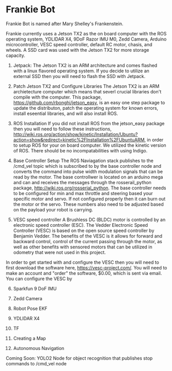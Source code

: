 # Frankie Bot
Frankie Bot is named after Mary Shelley's Frankenstein. 

Frankie currently uses a Jetson TX2 as the on board computer with the ROS operating system, YDLIDAR X4, 9DoF Razor IMU M0, Zedd Camera, Arduino microcontroller, VESC speed controller, default RC motor, chasis, and wheels. A SSD card was used with the Jetson TX2 for more storage capacity. 

1. Jetpack: 
The Jetson TX2 is an ARM architecture and comes flashed with a linux flavored operating system. If you decide to utilize an external SSD then you will need to flash the SSD with Jetpack. 

2. Patch Jetson TX2 and Configure Libraries
The Jetson TX2 is an ARM archietecture computer which means that severl crucial libraries don't compile with the computer. This package, https://github.com/rbonghi/jetson_easy, is an easy one step package to update the distributon, patch the operating system for known errors, install eseential libraries, and will also install ROS. 

3. ROS Installation
If you did not install ROS from the jetson_easy package then you will need to follow these instructions, http://wiki.ros.org/action/show/kinetic/Installation/Ubuntu?action=show&redirect=kinetic%2FInstallation%2FUbuntuARM, in order to setup ROS for your on board computer. We utilized the kinetic version of ROS. There should be no incompatabilities with using Indigo. 

4. Base Controller Setup
The ROS Naviagation stack publishes to the /cmd_vel topic which is subscribed to by the base controller node and converts the command into pulse width modulation signals that can be read by the motor. The base controllwer is located on an arduino mega and can  and receives the messages through the rosserail_python package, http://wiki.ros.org/rosserial_python. The base controller needs to be configured for min and max throttle and steering based your specific motor and servo. If not configured properly then it can burn out the motor or the servo. These numbers also need to be adjusted based on the payload your robot is carrying. 

5. VESC speed controller 
A Brushless DC (BLDC) motor is controlled by an electronic speed controller (ESC). The Vedder Electronic Speed Controller (VESC) is based on the open source speed controller by Benjamin Vedder. The benefits of the VESC is it allows for forward and backward control, control of the current passing through the motor, as well as other benefits with sensored motors that can be utilized in odometry that were not used in this project. 

In order to get started with and configure the VESC then you will need to first download the software here, https://vesc-project.com/. You will need to make an account and "order" the software, $0.00, which is sent via email. You can configure the VESC by 

6. Sparkfun 9 DoF IMU

7. Zedd Camera

8. Robot Pose EKF 

9. YDLIDAR X4

10. TF 

11. Creating a Map

12. Autonomous Navigation

Coming Soon:
YOLO2 Node for object recognition that publishes stop commands to /cmd_vel node





